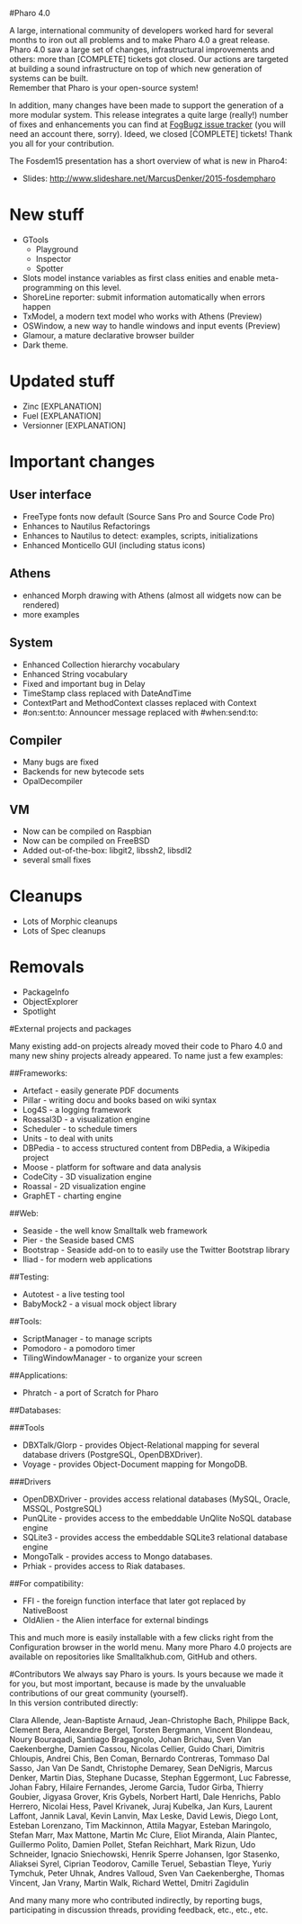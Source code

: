 #Pharo 4.0 

A large, international community of developers worked hard for several months to iron out all problems and to make Pharo 4.0 a great release. Pharo 4.0 saw a large set of changes, infrastructural improvements and others: more than [COMPLETE] tickets got closed. Our actions are targeted at building a sound infrastructure on top of which new generation of systems can be built.  
Remember that Pharo is your open-source system!

In addition, many changes have been made to support the generation of a more modular system. 
This release integrates a quite large (really!) number of fixes and enhancements you can find at [FogBugz issue tracker](https://pharo.fogbugz.com) (you will need an account there, sorry). Ideed, we closed [COMPLETE] tickets! Thank you all for your contribution.

The Fosdem15 presentation has a short overview of what is new in Pharo4: 
* Slides: http://www.slideshare.net/MarcusDenker/2015-fosdempharo

New stuff
=========

- GTools 
	- Playground
	- Inspector
	- Spotter
- Slots model instance variables as first class enities and enable meta-programming on this level.
- ShoreLine reporter: submit information automatically when errors happen
- TxModel, a modern text model who works with Athens (Preview)
- OSWindow, a new way to handle windows and input events (Preview)
- Glamour, a mature declarative browser builder
- Dark theme.

Updated stuff
=============

- Zinc [EXPLANATION]
- Fuel [EXPLANATION]
- Versionner [EXPLANATION]

Important changes
=================

User interface
--------------
- FreeType fonts now default (Source Sans Pro and Source Code Pro)
- Enhances to Nautilus Refactorings 
- Enhances to Nautilus to detect: examples, scripts, initializations
- Enhanced Monticello GUI (including status icons)

Athens
------
- enhanced Morph drawing with Athens (almost all widgets now can be rendered)
- more examples

System
------
- Enhanced Collection hierarchy vocabulary
- Enhanced String vocabulary
- Fixed and important bug in Delay
- TimeStamp class replaced with DateAndTime
- ContextPart and MethodContext classes replaced with Context
- #on:sent:to: Announcer message replaced with #when:send:to:

Compiler
--------
- Many bugs are fixed
- Backends for new bytecode sets
- OpalDecompiler

VM
--- 
- Now can be compiled on Raspbian
- Now can be compiled on FreeBSD
- Added out-of-the-box: libgit2, libssh2, libsdl2
- several small fixes

Cleanups
========

- Lots of Morphic cleanups
- Lots of Spec cleanups

Removals
========

- PackageInfo
- ObjectExplorer
- Spotlight

#External projects and packages

Many existing add-on projects already moved their code to Pharo 4.0 and many new shiny projects already appeared.
To name just a few examples:

##Frameworks:

* Artefact - easily generate PDF documents
* Pillar - writing docu and books based on wiki syntax
* Log4S - a logging framework
* Roassal3D - a visualization engine
* Scheduler - to schedule timers
* Units - to deal with units
* DBPedia - to access structured content from DBPedia, a Wikipedia project
* Moose - platform for software and data analysis
* CodeCity - 3D visualization engine
* Roassal - 2D visualization engine
* GraphET - charting engine

##Web:

* Seaside - the well know Smalltalk web framework
* Pier - the Seaside based CMS
* Bootstrap - Seaside add-on to to easily use the Twitter Bootstrap library
* Iliad - for modern web applications

##Testing:

* Autotest - a live testing tool
* BabyMock2 - a visual mock object library

##Tools:

* ScriptManager - to manage scripts 
* Pomodoro - a pomodoro timer
* TilingWindowManager - to organize your screen

##Applications:

* Phratch - a port of Scratch for Pharo

##Databases:

###Tools
* DBXTalk/Glorp - provides Object-Relational mapping for several database drivers (PostgreSQL, OpenDBXDriver). 
* Voyage - provides Object-Document mapping for MongoDB. 

###Drivers
* OpenDBXDriver - provides access relational databases (MySQL, Oracle, MSSQL, PostgreSQL)
* PunQLite - provides access to the embeddable UnQlite NoSQL database engine
* SQLite3 - provides access the embeddable SQLite3 relational database engine
* MongoTalk - provides access to Mongo databases. 
* Prhiak - provides access to Riak databases.

##For compatibility:

* FFI - the foreign function interface that later got replaced by NativeBoost 
* OldAlien - the Alien interface for external bindings

This and much more is easily installable with a few clicks right from the Configuration browser in the world menu. Many more Pharo 4.0 projects are available on repositories like Smalltalkhub.com, GitHub and others. 

#Contributors
We always say Pharo is yours. Is yours because we made it for you, but most important, because is made by the unvaluable contributions of our great community (yourself).  
In this version contributed directly:  

Clara Allende, Jean-Baptiste Arnaud, Jean-Christophe Bach, Philippe Back, Clement Bera, Alexandre Bergel, Torsten Bergmann, Vincent Blondeau, Noury Bouraqadi, Santiago Bragagnolo, Johan Brichau, Sven Van Caekenberghe, Damien Cassou, Nicolas Cellier, Guido Chari, Dimitris Chloupis, Andrei Chis, Ben Coman, Bernardo Contreras, Tommaso Dal Sasso, Jan Van De Sandt, Christophe Demarey, Sean DeNigris, Marcus Denker, Martin Dias, Stephane Ducasse, Stephan Eggermont, Luc Fabresse, Johan Fabry, Hilaire Fernandes, Jerome Garcia, Tudor Girba, Thierry Goubier, Jigyasa Grover, Kris Gybels, Norbert Hartl, Dale Henrichs, Pablo Herrero, Nicolai Hess, Pavel Krivanek, Juraj Kubelka, Jan Kurs, Laurent Laffont, Jannik Laval, Kevin Lanvin, Max Leske, David Lewis, Diego Lont, Esteban Lorenzano, Tim Mackinnon, Attila Magyar, Esteban Maringolo, Stefan Marr, Max Mattone, Martin Mc Clure, Eliot Miranda, Alain Plantec, Guillermo Polito, Damien Pollet, Stefan Reichhart, Mark Rizun, Udo Schneider, Ignacio Sniechowski, Henrik Sperre Johansen, Igor Stasenko, Aliaksei Syrel, Ciprian Teodorov, Camille Teruel, Sebastian Tleye, Yuriy Tymchuk, Peter Uhnak, Andres Valloud, Sven Van Caekenberghe, Thomas Vincent, Jan Vrany, Martin Walk, Richard Wettel, Dmitri Zagidulin

And many many more who contributed indirectly, by reporting bugs, participating in discussion threads, providing feedback, etc., etc., etc.
